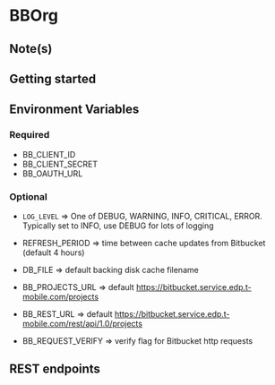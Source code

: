 # BBOrg

## Note(s)

## Getting started

## Environment Variables
### Required
  - BB_CLIENT_ID
  - BB_CLIENT_SECRET
  - BB_OAUTH_URL

### Optional
  - `LOG_LEVEL` => One of DEBUG, WARNING, INFO, CRITICAL, ERROR.  Typically set to INFO, use DEBUG for lots of logging

  - REFRESH_PERIOD => time between cache updates from Bitbucket (default 4 hours)
  - DB_FILE => default backing disk cache filename
  - BB_PROJECTS_URL => default https://bitbucket.service.edp.t-mobile.com/projects
  - BB_REST_URL => default https://bitbucket.service.edp.t-mobile.com/rest/api/1.0/projects
  - BB_REQUEST_VERIFY => verify flag for Bitbucket http requests

## REST endpoints
